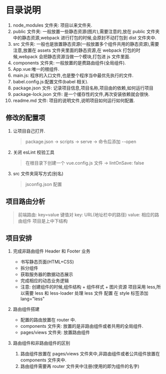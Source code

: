 # 目录说明

1. node_modules 文件夹: 项目以来文件夹.
2. public 文件夹: 一般放置一些静态资源(图片),需要注意的,放在 public 文件夹中的静态资源,webpack 进行打包的时候,会原封不动打包到 dist 文件夹中.
3. src 文件夹: 一般也是放置静态资源(一般放置多个组件共用的静态资源),需要注意,放置在 assets 文件夹里面的静态资源,在 webpack 打包的时候,webpack 会把静态资源当做一个模块,打包进 js 文件里面.
4. components 文件夹: 一般放置的是费路由组件(全局组件).
5. App.vue:唯一的根组件.
6. main.js: 程序的入口文件,也是整个程序当中最优先执行的文件.
7. babel.config.js:配置文件(babel 相关).
8. package.json 文件: 记录项目信息,项目名称,项目由的依赖,如何运行项目
9. package-lock.json 文件: 是一个缓存性的文件,再次安装依赖就会很快.
10. readme.md 文件: 项目的说明文件,说明项目如何运行如何配置.

## 修改的配置项

1. 让项目自己打开.
   > package.json -> scripts -> serve -> 命令后添加 --open
2. 关闭 esLint 校验工具
   > 在根目录下创建一个 vue.config.js 文件 -> lintOnSave: false
3. src 文件夹简写方式(别名)
   > jsconfig.json 配置

## 项目路由分析

> 前端路由: key=value 键值对
> key: URL(地址栏中的路径)
> value: 相应的路由组件
> 项目是上中下结构

## 项目安排

1. 完成非路由组件 Header 和 Footer 业务

   - 书写静态页面(HTML+CSS)
   - 拆分组件
   - 获取服务器的数据动态展示
   - 完成相应的动态业务逻辑
   - 注意: 创建组件的时候,组件结构 + 组件样式 + 图片资源
     项目采用 less,所以需要 less 和 less-loader 处理 less 文件
     配置 在 style 标签添加 lang="less"

2. 路由组件搭建

   - 配置的路由放置在 router 中.
   - components 文件夹: 放置的是非路由组件或者共用的全局组件.
   - pages/views 文件夹: 放置路由组件

3. 路由组件和非路由组件的区别
   1. 路由组件放置在 pages/views 文件夹中,非路由组件或者公共组件放置在 components 文件夹中.
   2. 路由组件需要再 router 文件夹中注册(使用的即为组件的名字)
